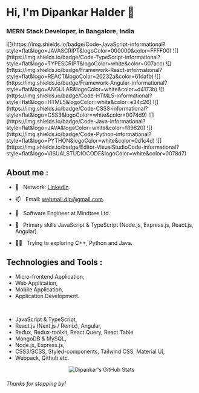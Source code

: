<h1>Hi, I'm Dipankar Halder 👋</h1>
<h3>MERN Stack Developer, in Bangalore, India</h3>
![](https://img.shields.io/badge/Code-JavaScript-informational?style=flat&logo=JAVASCRIPT&logoColor=000000&color=FFFF00)
![](https://img.shields.io/badge/Code-TypeScript-informational?style=flat&logo=TYPESCRIPT&logoColor=white&color=007acc)
![](https://img.shields.io/badge/Framework-React-informational?style=flat&logo=REACT&logoColor=20232a&color=61dafb)
![](https://img.shields.io/badge/Framework-Angular-informational?style=flat&logo=ANGULAR&logoColor=white&color=d4173b)
![](https://img.shields.io/badge/Code-HTML5-informational?style=flat&logo=HTML5&logoColor=white&color=e34c26)
![](https://img.shields.io/badge/Code-CSS3-informational?style=flat&logo=CSS3&logoColor=white&color=0074d9)
![](https://img.shields.io/badge/Code-Java-informational?style=flat&logo=JAVA&logoColor=white&color=f89820)
![](https://img.shields.io/badge/Code-Python-informational?style=flat&logo=PYTHON&logoColor=white&color=0d1c4d)
![](https://img.shields.io/badge/Editor-VisualStudioCode-informational?style=flat&logo=VISUALSTUDIOCODE&logoColor=white&color=0078d7)

## About me :
- 🤳 &nbsp; Network: [LinkedIn](https://www.linkedin.com/in/dipankar-halder/).
- 📫 &nbsp; Email: [webmail.dip@gmail.com](mailto:webmail.dip@gmail.com).

- 🔭 &nbsp; Software Engineer at Mindtree Ltd.
- 🔭 &nbsp; Primary skills JavaScript & TypeScript (Node.js, Express.js, React.js, Angular).
- 👨‍💻 &nbsp; Trying to exploring C++, Python and Java.

## Technologies and Tools :
- Micro-frontend Application, 
- Web Application, 
- Mobile Application, 
- Application Development.

<br />

- JavaScript & TypeScript, 
- React.js (Next.js / Remix), Angular,
- Redux, Redux-toolkit, React Query, React Table
- MongoDB & MySQL, 
- Node.js, Express.js, 
- CSS3/SCSS, Styled-components, Tailwind CSS, Material UI, 
- Webpack, Github etc.


<p align="center"><img align="center" src="https://github-readme-stats.vercel.app/api?username=DipankarHalder&show_icons=true" alt="Dipankar's GitHub Stats" /></p>

###### Thanks for stopping by!



